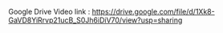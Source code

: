 Google Drive Video link : https://drive.google.com/file/d/1Xk8-GaVD8YiRrvp21ucB_S0Jh6iDiV70/view?usp=sharing 
